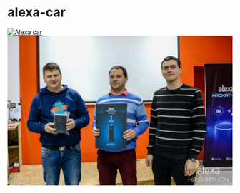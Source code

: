 # alexa-car
[![Alexa car](https://img.youtube.com/vi/2o_-VX8svzY/0.jpg)](https://www.youtube.com/watch?v=2o_-VX8svzY "Alexa car")
![Team](images/team.jpg?raw=true "Team")